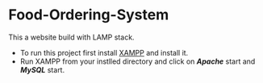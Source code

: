 # Food-Ordering-System
This a website build with LAMP stack.

* To run this project first install [XAMPP](https://www.apachefriends.org/index.html) and install it.
* Run XAMPP from your instlled directory and click on ***Apache*** start and ***MySQL*** start.
